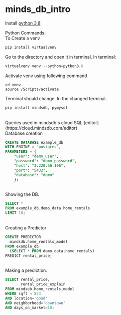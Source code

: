 # minds_db_intro
Install [python 3.8](https://www.python.org/downloads/release/python-380/) <br>

Python Commands: <br>
To Create a venv
```py
pip install virtualvenv
```
Go to the directory and open it in terminal. In terminal:
```py
virtualvenv venv --python=python3.8
```
Activate venv using following command
```
cd venv
source /Scripts/activate
```

Terminal should change. In the changed terminal.
```py
pip install mindsdb, pymysql
```

<br>
Queries used in mindsdb's cloud SQL [editor](https://cloud.mindsdb.com/editor)
<br> Database creation

```sql
CREATE DATABASE example_db
WITH ENGINE = "postgres",
PARAMETERS = {
    "user": "demo_user",
    "password": "demo_password",
    "host": "3.220.66.106",
    "port": "5432",
    "database": "demo"
    };
```

<br> Showing the DB.

```sql
SELECT * 
FROM example_db.demo_data.home_rentals 
LIMIT 10;
```

<br>Creating a Predictor

```sql
CREATE PREDICTOR 
  mindsdb.home_rentals_model
FROM example_db
  (SELECT * FROM demo_data.home_rentals)
PREDICT rental_price;
```

<br>Making a prediction.
```sql
SELECT rental_price, 
       rental_price_explain 
FROM mindsdb.home_rentals_model
WHERE sqft = 823
AND location='good'
AND neighborhood='downtown'
AND days_on_market=10;
```
